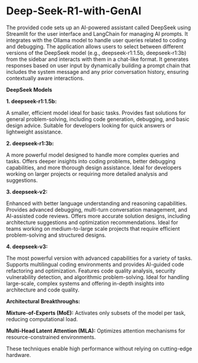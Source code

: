 # Deep-Seek-R1-with-GenAI
The provided code sets up an AI-powered assistant called DeepSeek using Streamlit for the user interface and LangChain for managing AI prompts. It integrates with the Ollama model to handle user queries related to coding and debugging. The application allows users to select between different versions of the DeepSeek model (e.g., deepseek-r1:1.5b, deepseek-r1:3b) from the sidebar and interacts with them in a chat-like format. It generates responses based on user input by dynamically building a prompt chain that includes the system message and any prior conversation history, ensuring contextually aware interactions.

**DeepSeek Models**

**1. deepseek-r1:1.5b:**

A smaller, efficient model ideal for basic tasks.
Provides fast solutions for general problem-solving, including code generation, debugging, and basic design advice.
Suitable for developers looking for quick answers or lightweight assistance.

**2. deepseek-r1:3b:**

A more powerful model designed to handle more complex queries and tasks.
Offers deeper insights into coding problems, better debugging capabilities, and more thorough design assistance.
Ideal for developers working on larger projects or requiring more detailed analysis and suggestions.

**3. deepseek-v2:**

Enhanced with better language understanding and reasoning capabilities.
Provides advanced debugging, multi-turn conversation management, and AI-assisted code reviews.
Offers more accurate solution designs, including architecture suggestions and optimization recommendations.
Ideal for teams working on medium-to-large scale projects that require efficient problem-solving and structured designs.

**4. deepseek-v3:**

The most powerful version with advanced capabilities for a variety of tasks.
Supports multilingual coding environments and provides AI-guided code refactoring and optimization.
Features code quality analysis, security vulnerability detection, and algorithmic problem-solving.
Ideal for handling large-scale, complex systems and offering in-depth insights into architecture and code quality.


**Architectural Breakthroughs:**

**Mixture-of-Experts (MoE):**  Activates only subsets of the model per task, reducing computational load.

**Multi-Head Latent Attention (MLA):** Optimizes attention mechanisms for resource-constrained environments.

These techniques enable high performance without relying on cutting-edge hardware.

